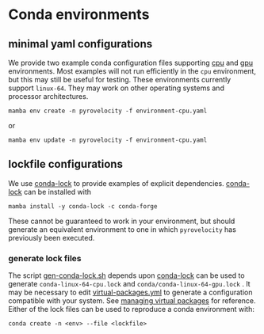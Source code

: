 # Conda environments

## minimal yaml configurations

We provide two example conda configuration files supporting [cpu](./environment-cpu.yml) and [gpu](./environment-gpu.yml) environments. Most examples will not run efficiently in the `cpu` environment, but this may still be useful for testing. These environments currently support `linux-64`. They may work on other operating systems and processor architectures.

```shell
mamba env create -n pyrovelocity -f environment-cpu.yaml
```

or

```shell
mamba env update -n pyrovelocity -f environment-cpu.yaml
```

## lockfile configurations

We use [conda-lock][conda-lock] to provide examples of explicit dependencies.
[conda-lock][conda-lock] can be installed with

```shell
mamba install -y conda-lock -c conda-forge
```

These cannot be guaranteed to work in your environment, but should generate an
equivalent environment to one in which `pyrovelocity` has previously been executed.

### generate lock files

The script [gen-conda-lock.sh](./gen-conda-lock.sh) depends upon [conda-lock] can be used to generate `conda-linux-64-cpu.lock` and `conda/conda-linux-64-gpu.lock` . It may be necessary to edit [virtual-packages.yml](./virtual-packages.yml) to generate a configuration compatible with your system. See [managing virtual packages][conda-virt-packages] for reference. Either of the lock files can be used to reproduce a conda environment with:

```shell
conda create -n <env> --file <lockfile>
```

[conda-lock]: https://github.com/conda-incubator/conda-lock
[conda-virt-packages]: https://docs.conda.io/projects/conda/en/latest/user-guide/tasks/manage-virtual.html#managing-virtual-packages
